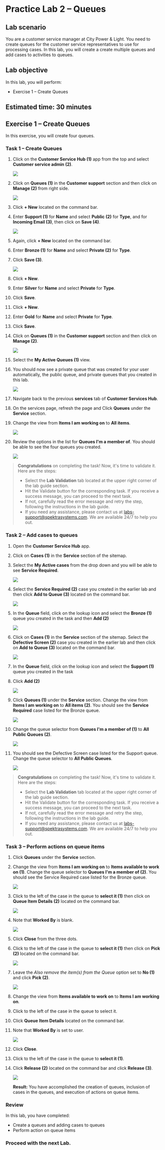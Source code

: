 # Practice Lab 2 – Queues

## Lab scenario

You are a customer service manager at City Power & Light. You need to create queues for the customer service representatives to use for processing cases. In this lab, you will create a create multiple queues and add cases to activities to queues.

## Lab objective
In this lab, you will perform:
+ Exercise 1 – Create Queues

## Estimated time: 30 minutes

## Exercise 1 – Create Queues

In this exercise, you will create four queues.

### Task 1 – Create Queues

1.  Click on the **Customer Service Hub (1)** app from the top and select **Customer service admin (2)**.

    ![](../images/Customer-service-admin-1.png)

1. Click on **Queues (1)** in the **Customer support** section and then click on **Manage (2)** from right side.

    ![](../images/Customer-service-admin-2.png)

1.  Click **+ New** located on the command bar.

1.  Enter **Support (1)** for **Name** and select **Public (2)** for **Type**, and <inject key="AzureAdUserEmail"></inject> for **Incoming Email (3)**, then click on **Save (4)**.

    ![](../images/Customer-service-admin-3.1.png)

1.  Again, click **+ New** located on the command bar.

1.  Enter **Bronze (1)** for **Name** and select **Private (2)** for **Type**.

1.  Click **Save (3)**.

     ![](../images/Customer-service-admin-4.1.png)

1. Click **+ New**.

1. Enter **Silver** for **Name** and select **Private** for **Type**.

1. Click **Save**.

1. Click **+ New**.

1. Enter **Gold** for **Name** and select **Private** for **Type**.

1. Click **Save**.

1. Click on **Queues (1)** in the **Customer support** section and then click on **Manage (2)**.

    ![](../images/Customer-service-admin-2.png)

1. Select the **My Active Queues (1)** view.

1. You should now see a private queue that was created for your user automatically, the public queue, and private queues that you created in this lab.

    ![](../images/Customer-service-admin-7.1.png)

1. Navigate back to the previous **services** tab of **Customer Services Hub**.

1. On the services page, refresh the page and Click **Queues** under the **Service** section.

1. Change the view from **Items I am working on** to **All items**.

    ![](../images/all-item.png)

1. Review the options in the list for **Queues I'm a member of**. You should be able to see the four queues you created.

    ![](../images/all-item-1.1.png)
    
> **Congratulations** on completing the task! Now, it's time to validate it. Here are the steps:
> - Select the **Lab Validation** tab located at the upper right corner of the lab guide section.
> - Hit the Validate button for the corresponding task. If you receive a success message, you can proceed to the next task. 
> - If not, carefully read the error message and retry the step, following the instructions in the lab guide.
> - If you need any assistance, please contact us at labs-support@spektrasystems.com. We are available 24/7 to help you out.

### Task 2 – Add cases to queues

1.  Open the **Customer Service Hub** app.

1.  Click on **Cases (1)** in the **Service** section of the sitemap.

1.  Select the **My Active cases** from the drop down and you will be able to see **Service Required**.

    ![](../images/adds-1.png)

1.  Select the **Service Required (2)** case you created in the earlier lab and then click **Add to Queue (3)** located on the command bar.

    ![](../images/add-1.1.png)

1.  In the **Queue** field, click on the lookup icon and select the **Bronze (1)** queue you created in the task and then **Add (2)**

    ![](../images/add-2.1.png)

1.  Click on **Cases (1)** in the **Service** section of the sitemap. Select the **Defective Screen (2)** case you created in the earlier lab and then click on **Add to Queue (3)** located on the command bar.

    ![](../images/support-add-1.1.png)

1. In the **Queue** field, click on the lookup icon and select the **Support (1)** queue you created in the task

1. Click **Add (2)**

    ![](../images/support-add-1.2.png)

1. Click **Queues (1)** under the **Service** section. Change the view from **Items I am working on** to **All items (2)**. You should see the **Service Required** case listed for the Bronze queue.

    ![](../images/bronze.png)

1. Change the queue selector from **Queues I'm a member of (1)** to **All Public Queues (2)**.

    ![](../images/Customer-service-admin-8.1.png)

1. You should see the Defective Screen case listed for the Support queue. Change the queue selector to **All Public Queues**.

    ![](../images/public.1.png)

> **Congratulations** on completing the task! Now, it's time to validate it. Here are the steps:
> - Select the **Lab Validation** tab located at the upper right corner of the lab guide section.
> - Hit the Validate button for the corresponding task. If you receive a success message, you can proceed to the next task. 
> - If not, carefully read the error message and retry the step, following the instructions in the lab guide.
> - If you need any assistance, please contact us at labs-support@spektrasystems.com. We are available 24/7 to help you out.

### Task 3 – Perform actions on queue items

1.  Click **Queues** under the **Service** section. 

1.  Change the view from **Items I am working on** to **Items available to work on (1)**. Change the queue selector to **Queues I'm a member of (2)**. You should see the Service Required case listed for the Bronze queue.

    ![](../images/details-1.1.png)

1.  Click to the left of the case in the queue to **select it (1)** then click on **Queue Item Details (2)** located on the command bar.

    ![](../images/details-1.2.png)

1.  Note that **Worked By** is blank.

    ![](../images/details-1.3.png)

1.  Click **Close** from the three dots.

1.  Click to the left of the case in the queue to **select it (1)** then click on **Pick (2)** located on the command bar.

    ![](../images/pick-1.1.png)

1. Leave the *Also remove the item(s) from the Queue* option set to **No (1)** and click **Pick (2)**.

    ![](../images/details-1.5.png)

1. Change the view from **Items available to work on** to **Items I am working on**.

1. Click to the left of the case in the queue to select it.

1. Click **Queue Item Details** located on the command bar.

1. Note that **Worked By** is set to **<inject key="AzureAdUserEmail"></inject>** user.

    ![](../images/worked-by-1.1.png)

1. Click **Close**.

1. Click to the left of the case in the queue to **select it (1)**.

1. Click **Release (2)** located on the command bar and click **Release (3)**.

    ![](../images/release-1.1.png)
    
    **Result:** You have accomplished the creation of queues, inclusion of cases in the queues, and execution of actions on queue items.

### Review
In this lab, you have completed:
- Create a queues and adding cases to queues
- Perform action on queue items

### **Proceed with the next Lab.**

